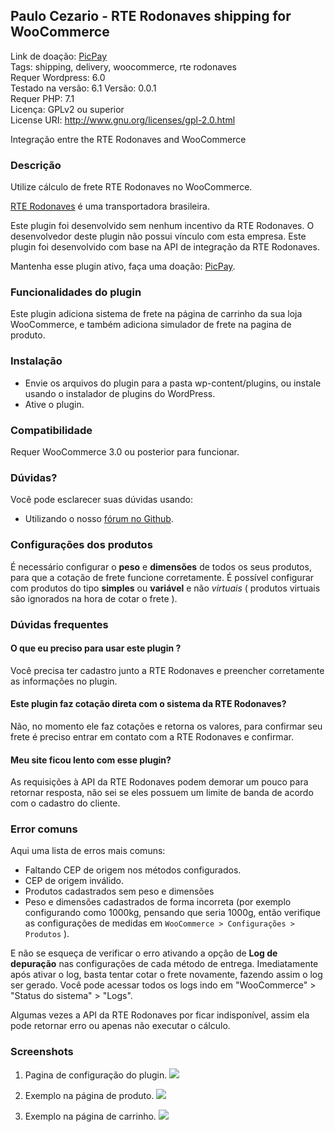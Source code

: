 ## Paulo Cezario - RTE Rodonaves shipping for WooCommerce
Link de doação: [PicPay](https://picpay.me/phscezario)  
Tags: shipping, delivery, woocommerce, rte rodonaves  
Requer Wordpress: 6.0  
Testado na versão: 6.1 
Versão: 0.0.1  
Requer PHP: 7.1  
Licença: GPLv2 ou superior  
License URI: http://www.gnu.org/licenses/gpl-2.0.html

Integração entre the RTE Rodonaves and WooCommerce

### Descrição
Utilize cálculo de frete RTE Rodonaves no WooCommerce.

[RTE Rodonaves](https://rte.com.br/) é uma transportadora brasileira.

Este plugin foi desenvolvido sem nenhum incentivo da RTE Rodonaves. O desenvolvedor deste plugin não possui vínculo com esta empresa. Este plugin foi desenvolvido com base na API de integração da RTE Rodonaves.

Mantenha esse plugin ativo, faça uma doação: [PicPay](https://picpay.me/phscezario).

### Funcionalidades do plugin

Este plugin adiciona sistema de frete na página de carrinho da sua loja WooCommerce, e também adiciona simulador de frete na pagina de produto.

### Instalação

- Envie os arquivos do plugin para a pasta wp-content/plugins, ou instale usando o instalador de plugins do WordPress.
- Ative o plugin.

### Compatibilidade

Requer WooCommerce 3.0 ou posterior para funcionar.

### Dúvidas?

Você pode esclarecer suas dúvidas usando:

- Utilizando o nosso [fórum no Github](https://github.com/paulocezario/wc-rte-rodonaves-shipping).

### Configurações dos produtos

É necessário configurar o **peso** e **dimensões** de todos os seus produtos, para que a cotação de frete funcione corretamente.
É possível configurar com produtos do tipo **simples** ou **variável** e não *virtuais* ( produtos virtuais são ignorados na hora de cotar o frete ).  

### Dúvidas frequentes

#### O que eu preciso para usar este plugin ?

Você precisa ter cadastro junto a RTE Rodonaves e preencher corretamente as informações no plugin.

#### Este plugin faz cotação direta com o sistema da RTE Rodonaves?

Não, no momento ele faz cotações e retorna os valores, para confirmar seu frete é preciso entrar em contato com a RTE Rodonaves e confirmar.

#### Meu site ficou lento com esse plugin?

As requisições à API da RTE Rodonaves podem demorar um pouco para retornar resposta, não sei se eles possuem um limite de banda de acordo com o cadastro do cliente.

### Error comuns

Aqui uma lista de erros mais comuns:

- Faltando CEP de origem nos métodos configurados.
- CEP de origem inválido.
- Produtos cadastrados sem peso e dimensões
- Peso e dimensões cadastrados de forma incorreta (por exemplo configurando como 1000kg, pensando que seria 1000g, então verifique as configurações de medidas em `WooCommerce > Configurações > Produtos` ).

E não se esqueça de verificar o erro ativando a opção de **Log de depuração** nas configurações de cada método de entrega. Imediatamente após ativar o log, basta tentar cotar o frete novamente, fazendo assim o log ser gerado. Você pode acessar todos os logs indo em "WooCommerce" > "Status do sistema" > "Logs".

Algumas vezes a API da RTE Rodonaves por ficar indisponível, assim ela pode retornar erro ou apenas não executar o cálculo.

### Screenshots

1. Pagina de configuração do plugin.
![](https://i.imgur.com/2wbZVJ1.png)


2. Exemplo na página de produto.
![](https://i.imgur.com/ZHfpnK1.png)


3. Exemplo na página de carrinho.
![](https://i.imgur.com/fxqOKZg.png)